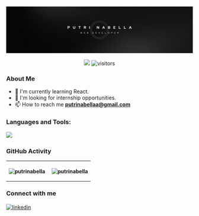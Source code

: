 <!-- Banner -->

[![](./header.jpeg)](#)

<!-- Banner End -->

<!-- Status -->
<p align="center">
    <a href="https://github.com/putrinabella/putrinabella"><img src="https://img.shields.io/badge/status-updating-brightgreen.svg"></a>
    <img src="https://visitor-badge.laobi.icu/badge?page_id=putrinabella.putrinabella" alt="visitors"/>
</p>
<!-- Status end -->

<!-- About me -->
<h3 align="left">About Me</h3>

- 🔭 I'm currently learning React.
- 🌱 I'm looking for internship opportunities.
- 📫 How to reach me **putrinabellaa@gmail.com**
  <!-- - ✨ Find all my projects at [**putrinabella.com**](https://putrinabella.com/) -->
  <!-- About me end -->

<!-- Languages and tools -->
<h3 align="left">Languages and Tools:</h3>
<p align="left">
  <a href="https://skillicons.dev">
    <img src="https://skillicons.dev/icons?i=anaconda,bash,bootstrap,css,debian,django,firebase,git,github,html,js,jquery,matlab,mysql,netlify,nodejs,notion,npm,php,postman,py,r,react,regex,sass,tailwind,vite,vscode,webpack" />
  </a>
</p>
<!-- Languange and tools end -->

<!-- Github activity -->
<h3 align="left">GitHub Activity</h3>
<table>
  <th>
    <!-- Contributions -->
<p align="center"><img align="center" src="https://github-readme-streak-stats.herokuapp.com/?user=putrinabella&" alt="putrinabella" /></p>
  </th>
  <th>
    <!-- Github stats -->
<p align="center">&nbsp;<img align="center" src="https://github-readme-stats.vercel.app/api?username=putrinabella&show_icons=true&locale=en" alt="putrinabella" /></p>
  </th>
  <table>
<!-- Github acitvity end -->

<!-- Connect with me -->
<h3 align="left">Connect with me</h3>

<a href="https://linkedin.com/in/putrinabella" target="blank"><img align="center" src="https://img.icons8.com/color/48/000000/linkedin.png" alt="linkedin" /></a>
